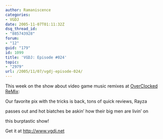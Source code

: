 ```yaml
---
author: Ramaniscence
categories:
- VGDJ
date: 2005-11-07T01:11:32Z
dsq_thread_id:
- "885743928"
forum:
- "12"
guid: "179"
id: 1099
title: 'VGDJ: Episode #024'
topic:
- "2979"
url: /2005/11/07/vgdj-episode-024/
---
```


This week on the show about video game music remixes at [OverClocked ReMix](http://www.ocremix.org/):
  
Our favorite pix with the tricks is back, tons of quick reviews, Rayza
  
passes out and hot biatches be askin&#8217; how their big men are livin&#8217; on
  
this burptastic show!

Get it at <a target="_blank" href="http://www.vgdj.net">http://www.vgdj.net</a>
